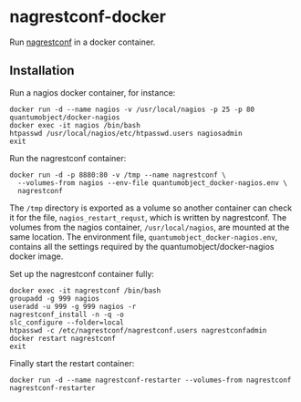 # nagrestconf-docker

Run [nagrestconf](https://github.com/mclarkson/nagrestconf) in a docker container.

## Installation

Run a nagios docker container, for instance:

```
docker run -d --name nagios -v /usr/local/nagios -p 25 -p 80 quantumobject/docker-nagios
docker exec -it nagios /bin/bash
htpasswd /usr/local/nagios/etc/htpasswd.users nagiosadmin
exit
```

Run the nagrestconf container:

```
docker run -d -p 8880:80 -v /tmp --name nagrestconf \
  --volumes-from nagios --env-file quantumobject_docker-nagios.env \
  nagrestconf
```

The `/tmp` directory is exported as a volume so another container can check it
for the file, `nagios_restart_requst`, which is written by nagrestconf. The
volumes from the nagios container, `/usr/local/nagios`, are mounted at the
same location. The environment file, `quantumobject_docker-nagios.env`,
contains all the settings required by the quantumobject/docker-nagios docker
image.

Set up the nagrestconf container fully:

```
docker exec -it nagrestconf /bin/bash
groupadd -g 999 nagios
useradd -u 999 -g 999 nagios -r
nagrestconf_install -n -q -o
slc_configure --folder=local
htpasswd -c /etc/nagrestconf/nagrestconf.users nagrestconfadmin
docker restart nagrestconf
exit
```

Finally start the restart container:

```
docker run -d --name nagrestconf-restarter --volumes-from nagrestconf nagrestconf-restarter
```


